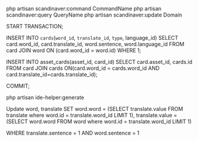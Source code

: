 php artisan scandinaver:command CommandName
php artisan scandinaver:query QueryName
php artisan scandinaver:update Domain


START TRANSACTION;

INSERT INTO `cards`(`word_id`, `translate_id`, `type`, language_id)
SELECT card.word_id, card.translate_id, word.sentence, word.language_id FROM card
JOIN word ON (card.word_id = word.id) WHERE 1;

INSERT INTO asset_cards(asset_id, card_id)
SELECT card.asset_id, cards.id FROM card
JOIN cards ON(card.word_id = cards.word_id AND card.translate_id=cards.translate_id);

COMMIT;


php artisan ide-helper:generate


Update word, translate
SET
word.word = (SELECT translate.value FROM translate where word.id = translate.word_id LIMIT 1),
translate.value = (SELECT word.word FROM word where word.id = translate.word_id LIMIT 1)

WHERE translate.sentence = 1
AND word.sentence = 1